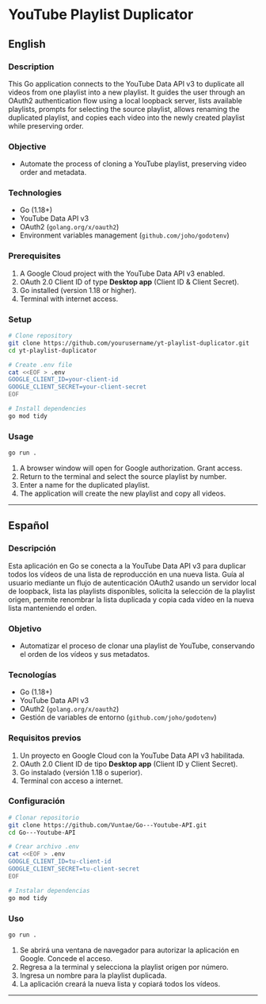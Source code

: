 # YouTube Playlist Duplicator

## English

### Description

This Go application connects to the YouTube Data API v3 to duplicate all videos from one playlist into a new playlist. It guides the user through an OAuth2 authentication flow using a local loopback server, lists available playlists, prompts for selecting the source playlist, allows renaming the duplicated playlist, and copies each video into the newly created playlist while preserving order.

### Objective

* Automate the process of cloning a YouTube playlist, preserving video order and metadata.

### Technologies

* Go (1.18+)
* YouTube Data API v3
* OAuth2 (`golang.org/x/oauth2`)
* Environment variables management (`github.com/joho/godotenv`)

### Prerequisites

1. A Google Cloud project with the YouTube Data API v3 enabled.
2. OAuth 2.0 Client ID of type **Desktop app** (Client ID & Client Secret).
3. Go installed (version 1.18 or higher).
4. Terminal with internet access.

### Setup

```bash
# Clone repository
git clone https://github.com/yourusername/yt-playlist-duplicator.git
cd yt-playlist-duplicator

# Create .env file
cat <<EOF > .env
GOOGLE_CLIENT_ID=your-client-id
GOOGLE_CLIENT_SECRET=your-client-secret
EOF

# Install dependencies
go mod tidy
```

### Usage

```bash
go run .
```

1. A browser window will open for Google authorization. Grant access.
2. Return to the terminal and select the source playlist by number.
3. Enter a name for the duplicated playlist.
4. The application will create the new playlist and copy all videos.

---

## Español

### Descripción

Esta aplicación en Go se conecta a la YouTube Data API v3 para duplicar todos los vídeos de una lista de reproducción en una nueva lista. Guía al usuario mediante un flujo de autenticación OAuth2 usando un servidor local de loopback, lista las playlists disponibles, solicita la selección de la playlist origen, permite renombrar la lista duplicada y copia cada vídeo en la nueva lista manteniendo el orden.

### Objetivo

* Automatizar el proceso de clonar una playlist de YouTube, conservando el orden de los vídeos y sus metadatos.

### Tecnologías

* Go (1.18+)
* YouTube Data API v3
* OAuth2 (`golang.org/x/oauth2`)
* Gestión de variables de entorno (`github.com/joho/godotenv`)

### Requisitos previos

1. Un proyecto en Google Cloud con la YouTube Data API v3 habilitada.
2. OAuth 2.0 Client ID de tipo **Desktop app** (Client ID y Client Secret).
3. Go instalado (versión 1.18 o superior).
4. Terminal con acceso a internet.

### Configuración

```bash
# Clonar repositorio
git clone https://github.com/Vuntae/Go---Youtube-API.git
cd Go---Youtube-API

# Crear archivo .env
cat <<EOF > .env
GOOGLE_CLIENT_ID=tu-client-id
GOOGLE_CLIENT_SECRET=tu-client-secret
EOF

# Instalar dependencias
go mod tidy
```

### Uso

```bash
go run .
```

1. Se abrirá una ventana de navegador para autorizar la aplicación en Google. Concede el acceso.
2. Regresa a la terminal y selecciona la playlist origen por número.
3. Ingresa un nombre para la playlist duplicada.
4. La aplicación creará la nueva lista y copiará todos los vídeos.

---